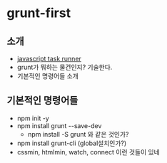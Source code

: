 grunt-first
===========

## 소개

- [javascript task runner](http://gruntjs.com/)
- grunt가 뭐하는 물건인지? 기술한다.
- 기본적인 명령어들 소개

## 기본적인 명령어들

- npm init -y
- npm install grunt --save-dev
  * npm install -S grunt 와 같은 것인가?
- npm install grunt-cli (global설치인가?)
- cssmin, htmlmin, watch, connect 이런 것들이 있네
